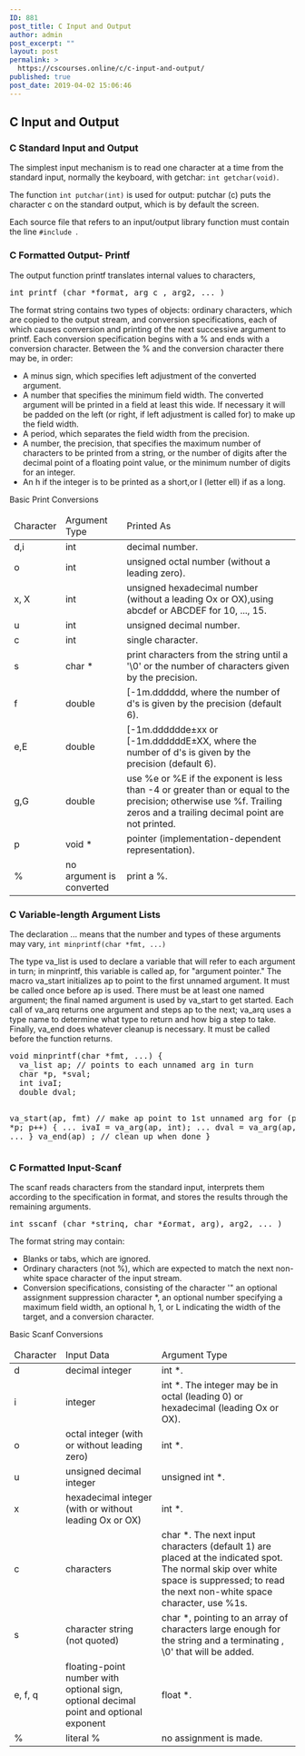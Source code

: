 ```yaml
---
ID: 881
post_title: C Input and Output
author: admin
post_excerpt: ""
layout: post
permalink: >
  https://cscourses.online/c/c-input-and-output/
published: true
post_date: 2019-04-02 15:06:46
---
```

<h2>C Input and Output</h2>
<h3>C Standard Input and Output</h3>
<p>The simplest input mechanism is to read one character at a time from the standard input, normally the keyboard, with getchar: <code>int getchar(void)</code>.</p>
<p>The function <code>int putchar(int)</code> is used for output: putchar (c) puts the character c on the standard output, which is by default the screen.</p>
<p>Each source file that refers to an input/output library function must contain the line <code>#include <stdio.h></code>.</p>

<h3>C Formatted Output- Printf</h3>
<p>The output function printf translates internal values to characters,</p>
<pre>int printf (char *format, arg c , arg2, ... )</pre>

<p>The format string contains two types of objects: ordinary characters, which are copied to the output stream, and conversion specifications, each of which causes conversion and printing of the next successive argument to printf. Each conversion specification begins with a % and ends with a conversion character. Between the % and the conversion character there may be, in order:</p>
<ul>
<li>A minus sign, which specifies left adjustment of the converted argument.</li>
<li>A number that specifies the minimum field width. The converted argument will be printed in a field at least this wide. If necessary it will be padded on the left (or right, if left adjustment is called for) to make up the field width.</li>
<li>A period, which separates the field width from the precision.</li>
<li>A number, the precision, that specifies the maximum number of characters to be printed from a string, or the number of digits after the decimal point of a floating point value, or the minimum number of digits for an integer.</li>
<li>An h if the integer is to be printed as a short,or I (letter ell) if as a long.</li>
</ul>
<p>Basic Print Conversions</p>
<table>
<thead>
<tr><td>Character</td><td>Argument Type</td><td>Printed As</td></tr>
</thead>
<tbody>
<tr><td>d,i</td><td>int</td><td>decimal number.</td></tr>
<tr><td>o</td><td>int</td><td>unsigned octal number (without a leading zero).</td></tr>
<tr><td>x, X</td><td>int</td><td>unsigned hexadecimal number (without a leading Ox or OX),using abcdef or ABCDEF for 10, ..., 15.</td></tr>
<tr><td>u</td><td>int</td><td>unsigned decimal number.</td></tr>
<tr><td>c</td><td>int</td><td>single character.</td></tr>
<tr><td>s</td><td>char *</td><td>print characters from the string until a '\0' or the number of characters given by the precision.</td></tr>
<tr><td>f</td><td>double</td><td>[-1m.dddddd, where the number of d's is given by the precision (default 6).</td></tr>
<tr><td>e,E</td><td>double</td><td>[-1m.dddddde±xx or [-1m.ddddddE±XX, where the number of d's is given by the precision (default 6).</td></tr>
<tr><td>g,G</td><td>double</td><td>use %e or %E if the exponent is less than -4 or greater than or equal to the precision; otherwise use %f. Trailing zeros and a trailing decimal point are not printed.</td></tr>
<tr><td>p</td><td>void *</td><td>pointer (implementation-dependent representation).</td></tr>
<tr><td>%</td><td>no argument is converted</td><td>print a %.</td></tr>
</tbody>
</table>

<h3>C Variable-length Argument Lists</h3>
<p>The declaration ... means that the number and types of these arguments may vary, <code>int minprintf(char *fmt, ...)</code></p>
<p>The type va_list is used to declare a variable that will refer to each argument in turn; in minprintf, this variable is called ap, for "argument pointer."
The macro va_start initializes ap to point to the first unnamed argument. It must be called once before ap is used. There must be at least one named argument;
the final named argument is used by va_start to get started. Each call of va_arq returns one argument and steps ap to the next; va_arq uses a type name to determine what type to return and how big a step to take. Finally, va_end does whatever cleanup is necessary. It must be called before the function returns.</p>
<pre>
void minprintf(char *fmt, ...) {
  va_list ap; // points to each unnamed arg in turn
  char *p, *sval;
  int ivaI;
  double dval;

  va_start(ap, fmt) // make ap point to 1st unnamed arg
  for (p = fmt; *p; p++) {
    ...
    ivaI = va_arg(ap, int);
    ...
    dval = va_arg(ap, double);
    ...
  }
  va_end(ap) ; // clean up when done
}
</pre>

<h3>C Formatted Input-Scanf</h3>
<p>The scanf reads characters from the standard input, interprets them according to the specification in format, and stores the results through the remaining arguments.</pre>
<pre>int sscanf (char *strinq, char *£ormat, arg), arg2, ... )</pre>
<p>The format string may contain:</p>
<ul>
<li>Blanks or tabs, which are ignored.</li>
<li>Ordinary characters (not %), which are expected to match the next non-white space character of the input stream.</li>
<li>Conversion specifications, consisting of the character '" an optional assignment suppression character *, an optional number specifying a maximum field width, an optional h, 1, or L indicating the width of the target, and a conversion character.</li>
</ul>
<p>Basic Scanf Conversions</p>
<table>
<thead>
<tr><td>Character</td><td>Input Data</td><td>Argument Type</td></tr>
</thead>
<tbody>
<tr><td>d</td><td>decimal integer</td><td>int *.</td></tr>
<tr><td>i</td><td>integer</td><td>int *. The integer may be in octal (leading 0) or hexadecimal (leading Ox or OX).</td></tr>
<tr><td>o</td><td>octal integer (with or without leading zero)</td><td>int *.</td></tr>
<tr><td>u</td><td>unsigned decimal integer</td><td>unsigned int *.</td></tr>
<tr><td>x</td><td>hexadecimal integer (with or without leading Ox or OX)</td><td>int *.</td></tr>
<tr><td>c</td><td>characters</td><td>char *. The next input characters (default 1) are placed at the indicated spot. The normal skip over white space is suppressed; to read the next non-white space character, use %1s.</td></tr>
<tr><td>s</td><td>character string (not quoted)</td><td>char *, pointing to an array of characters large enough for the string and a terminating , \0' that will be added.</td></tr>
<tr><td>e, f, q</td><td>floating-point number with optional sign, optional decimal point and optional exponent</td><td>float *.</td></tr>
<tr><td>%</td><td>literal %</td><td>no assignment is made.</td></tr>
</tbody>
</table>